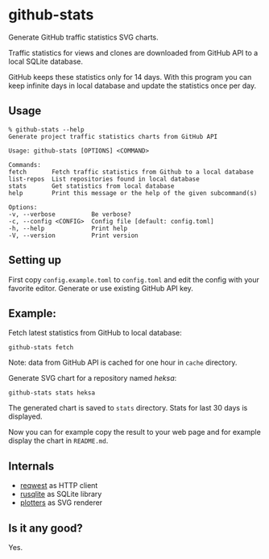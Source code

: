# github-stats

Generate GitHub traffic statistics SVG charts.

Traffic statistics for views and clones are downloaded from GitHub API to a local SQLite database.

GitHub keeps these statistics only for 14 days. With this program you can keep infinite days in local database and update the statistics once per day.

## Usage

```
% github-stats --help
Generate project traffic statistics charts from GitHub API

Usage: github-stats [OPTIONS] <COMMAND>

Commands:
fetch       Fetch traffic statistics from Github to a local database
list-repos  List repositories found in local database
stats       Get statistics from local database
help        Print this message or the help of the given subcommand(s)

Options:
-v, --verbose          Be verbose?
-c, --config <CONFIG>  Config file [default: config.toml]
-h, --help             Print help
-V, --version          Print version
```

## Setting up

First copy `config.example.toml` to `config.toml` and edit the config with your favorite editor.
Generate or use existing GitHub API key.

## Example:

Fetch latest statistics from GitHub to local database:

```shell
github-stats fetch
```

Note: data from GitHub API is cached for one hour in `cache` directory.

Generate SVG chart for a repository named *heksa*:

```shell
github-stats stats heksa
```

The generated chart is saved to `stats` directory. Stats for last 30 days is displayed.

Now you can for example copy the result to your web page and for example display the chart in `README.md`.

## Internals

* [reqwest](https://crates.io/crates/reqwest) as HTTP client
* [rusqlite](https://crates.io/crates/rusqlite) as SQLite library
* [plotters](https://crates.io/crates/plotters) as SVG renderer

## Is it any good?

Yes.

